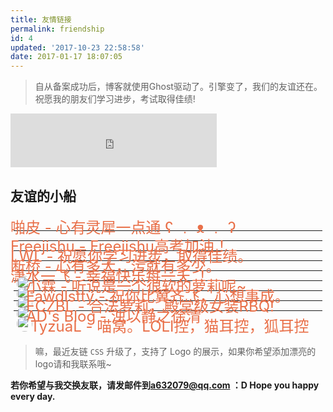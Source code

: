 ```yaml
---
title: 友情链接
permalink: friendship
id: 4
updated: '2017-10-23 22:58:58'
date: 2017-01-17 18:07:05
---
```


>自从备案成功后，博客就使用Ghost驱动了。引擎变了，我们的友谊还在。祝愿我的朋友们学习进步，考试取得佳绩!
<iframe frameborder="no" border="0" marginwidth="0" marginheight="0" width="330" height="86" src="https://cdn.a632079.me/163music.html?playlist=28391862&autoplay=true"></iframe>  

## 友谊的小船
<a href="https://acger.moe" style="text-decoration:none;color:#e97049;font-size:x-large;">啪皮 - 心有灵犀一点通 ʕ ﹒ ᴥ ﹒ ʔ</a>
<hr style="padding:0;margin:5px;margin-top:-25px;" />
<a href="https://www.freejishu.com" style="text-decoration:none;color:#e97049;font-size:x-large;">Freejishu - Freejishu高考加油！</a>
<hr style="padding:0;margin:5px;margin-top:-25px;" />
<a href="https://lwl.moe" style="text-decoration:none;color:#e97049;font-size:x-large;">LWL - 祝愿你学习进步，取得佳绩。</a>
<hr style="padding:0;margin:5px;margin-top:-25px;" />  
<a href="http://duanqiao12138.cn" style="text-decoration:none;color:#e97049;font-size:x-large;">断桥 - 心有多大，污就有多少。</a>
<hr style="padding:0;margin:5px;margin-top:-25px;" />
<a href="http://www.sgzsec.com" style="text-decoration:none;color:#e97049;font-size:x-large;">潇水一飞 - 幸福快乐每一天 ！</a>
<hr style="padding:0;margin:5px;margin-top:-25px;" />
<img style="width:25px;height:25px;border-radius:50%;display:inline-block;position:initial;padding: 0;margin: 0;margin-right: -10px;margin-left: 10px;" src="https://storage.xiaolin.in/cw.png" /><a href="https://xiaolin.in" style="text-decoration:none;color:#e97049;font-size:x-large;">小霖 - 听说是一个很软的萝莉呢~</a>
<hr style="padding:0;margin:5px;margin-top:-25px;" />
<img style="width:25px;height:25px;border-radius:50%;display:inline-block;position:initial;padding: 0;margin: 0;margin-right: -10px;margin-left: 10px;" src="https://o6vaa67da.qnssl.com/image/logo64.jpg" /><a href="https://www.fawdlstty.com/" style="text-decoration:none;color:#e97049;font-size:x-large;">Fawdlstty - 祝你比翼齐飞，心想事成。</a>
<hr style="padding:0;margin:5px;margin-top:-25px;" />
<img style="width:25px;height:25px;border-radius:50%;display:inline-block;position:initial;padding: 0;margin: 0;margin-right: -10px;margin-left: 10px;" src="https://www.fczbl.vip/wp-content/uploads/2017/08/cropped-IMG_20170818_152145.jpg" /><a href="https://www.fczbl.vip/" style="text-decoration:none;color:#e97049;font-size:x-large;">FCZBL - 合法萝莉，殿堂级女装RBQ!</a>

<hr style="padding:0;margin:5px;margin-top:-25px;" />
<img style="width:25px;height:25px;border-radius:50%;display:inline-block;position:initial;padding: 0;margin: 0;margin-right: -10px;margin-left: 10px;" src="https://secure.gravatar.com/avatar/1f1b82f7ab1429a50424ac18dce65e37?s=100" /><a href="https://imjad.cn" style="text-decoration:none;color:#e97049;font-size:x-large;">AD's Blog - 浊以静之徐清</a>

<hr style="padding:0;margin:5px;margin-top:-25px;" />
<img style="width:25px;height:25px;border-radius:50%;display:inline-block;position:initial;padding: 0;margin: 0;margin-right: -10px;margin-left: 10px;" src="https://img.a632079.me/uploads/2017/10/avatar.png" /><a href="https://tyzual.com" style="text-decoration:none;color:#e97049;font-size:x-large;"> TyzuaL - 喵窝。LOLI控，猫耳控，狐耳控</a>

> 嘛，最近友链 `CSS` 升级了，支持了 Logo 的展示，如果你希望添加漂亮的logo请和我联系哦~
  
**若你希望与我交换友联，请发邮件到[a632079@qq.com](mailto:a632079@qq.com) ：D Hope you happy every day.**

